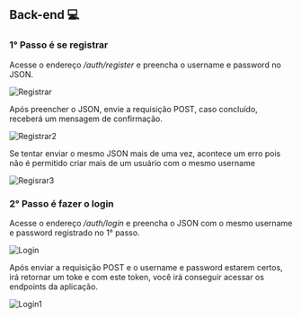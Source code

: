 ## Back-end 💻

### 1° Passo é se registrar 
Acesse o endereço _/auth/register_ e preencha o username e password no JSON.

![Registrar](https://user-images.githubusercontent.com/95763551/270189438-6526e94e-6182-4a8e-ba32-85b7001052b1.jpg)

Após preencher o JSON, envie a requisição POST, caso concluído, receberá um mensagem de confirmação.

![Registrar2](https://user-images.githubusercontent.com/95763551/270189521-d379d8f5-a40e-4ee6-a279-8c38dbcdc9c2.jpg)

Se tentar enviar o mesmo JSON mais de uma vez, acontece um erro pois não é permitido criar mais de um usuário com o mesmo username

![Regisrar3](https://user-images.githubusercontent.com/95763551/270189586-c44e3adb-bb56-44a2-85bb-289bc6057158.jpg)

### 2° Passo é fazer o login
Acesse o endereço _/auth/login_ e preencha o JSON com o mesmo username e password registrado no 1° passo.

![Login](https://user-images.githubusercontent.com/95763551/270189836-e6f933e0-5ad6-4833-afa9-a27d8899c036.jpg)

Após enviar a requisição POST e o username e password estarem certos, irá retornar um toke e com este token, você irá conseguir acessar os endpoints da aplicação.

![Login1](https://user-images.githubusercontent.com/95763551/270189871-cdb11b3d-c8d3-4bae-bde8-8b7eaa3a460a.jpg)
